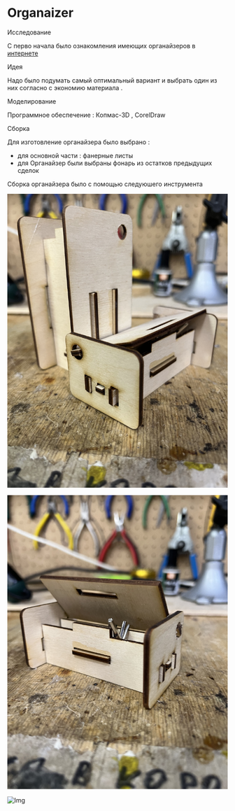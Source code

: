 # Organaizer

Исследование

С перво начала было ознакомления имеющих органайзеров в [интернете](https://g.co/kgs/EcBqdh)

Идея

Надо было подумать самый оптимальный вариант и выбрать один из них согласно с экономию материала .


Моделирование

Программное обеспечение : Копмас-3D , CorelDraw

Сборка

Для изготовление органайзера было выбрано :

- для основной части : фанерные листы  
- для Органайзер были выбраны фонарь из остатков предыдущих сделок

 Сборка органайзера было с помощью следуюшего инструмента

 ![Img](IMG_3593.jpeg)

 
![Img](IMG_3592.jpeg)


![Img](MG_3588.jpeg)

 
